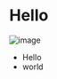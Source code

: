 <h1 align"center">Hello</h1>

![image](https://github.com/nitikakaka/CodingBonanza/assets/129244944/3551e650-d22a-4053-96b8-0402c2bd2e95)
   
   - Hello
   - world
  
